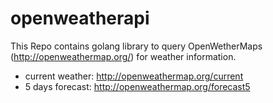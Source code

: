 # openweatherapi

This Repo contains golang library to query OpenWetherMaps (http://openweathermap.org/) for weather information.

* current weather: http://openweathermap.org/current
* 5 days forecast: http://openweathermap.org/forecast5

